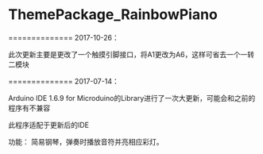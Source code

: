 ﻿# ThemePackage_RainbowPiano

==============
2017-10-26：

此次更新主要是更改了一个触摸引脚接口，将A1更改为A6，这样可省去一个一转二模块


==============
2017-07-14：

Arduino IDE 1.6.9 for Microduino的Library进行了一次大更新，可能会和之前的程序有不兼容

此程序适配于更新后的IDE


功能：
简易钢琴，弹奏时播放音符并亮相应彩灯。
